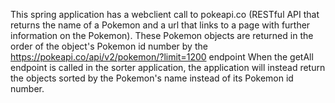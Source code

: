 This spring application has a webclient call to pokeapi.co (RESTful API that returns the name of a Pokemon and a url that links to a page with further information on the Pokemon).
These Pokemon objects are returned in the order of the object's Pokemon id number by the https://pokeapi.co/api/v2/pokemon/?limit=1200 endpoint
When the getAll endpoint is called in the sorter application, the application will instead return the objects sorted by the Pokemon's name instead of its Pokemon id number.
